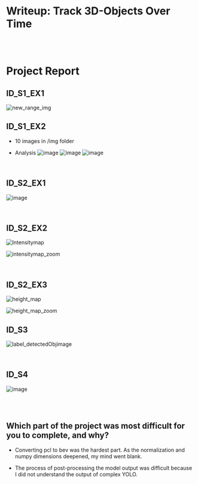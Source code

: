 # Writeup: Track 3D-Objects Over Time

<br><br>

# Project Report
## ID_S1_EX1
![new_range_img](https://user-images.githubusercontent.com/54730375/214840361-ac49de9c-9138-42f4-b5c6-664266a21db2.png)

## ID_S1_EX2
- 10 images in /img folder

- Analysis
![image](https://user-images.githubusercontent.com/54730375/215450815-9783ef20-5cee-43e0-b10e-d57f18bd6b89.png)
![image](https://user-images.githubusercontent.com/54730375/215450942-be74fb61-ddbb-4533-85f5-0d030e0c3d90.png)
![image](https://user-images.githubusercontent.com/54730375/215451056-af3adb56-fd8b-4266-a949-96d2defbfaa3.png)

<br>

## ID_S2_EX1
![image](https://user-images.githubusercontent.com/54730375/214846138-e8f7c784-5488-4a36-93fd-ccc0b38224c6.png)

<br>

## ID_S2_EX2

![Intensitymap](https://user-images.githubusercontent.com/54730375/214846292-a7c82c09-f4e8-4f09-a679-518784772a22.png)


![intensitymap_zoom](https://user-images.githubusercontent.com/54730375/214846317-c41c6b64-9e6a-4ee0-a7b0-f9f2e712d01b.png)

<br>

## ID_S2_EX3

![height_map](https://user-images.githubusercontent.com/54730375/214846289-ce4a703f-618a-4326-9daf-b8a6ce1b59fd.png)

![height_map_zoom](https://user-images.githubusercontent.com/54730375/214846327-c14a665d-583d-4ac9-8550-28076c2a25e0.png)

## ID_S3

![label_detectedObjimage](https://user-images.githubusercontent.com/54730375/214847049-b791ae98-cc2e-4572-b41e-b53da0c2b4fb.png)

<br>

## ID_S4

![image](https://user-images.githubusercontent.com/54730375/214849466-484f9f13-d03a-49e5-8360-5b4b40ddcc81.png)


<br><br>

 ## Which part of the project was most difficult for you to complete, and why?

- Converting pcl to bev was the hardest part. As the normalization and numpy dimensions deepened, my mind went blank.

- The process of post-processing the model output was difficult because I did not understand the output of complex YOLO.
